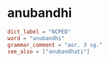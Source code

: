 # anubandhi

``` toml
dict_label = "NCPED"
word = "anubandhi"
grammar_comment = "aor. 3 sg."
see_also = ["anubandhati"]
```

